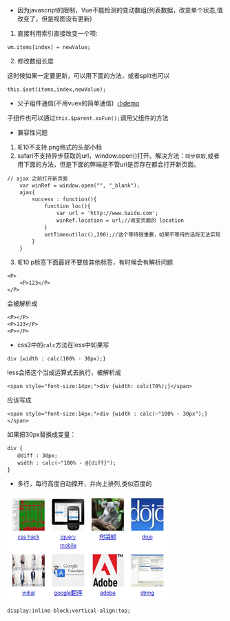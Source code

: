 - 因为javascript的限制，Vue不能检测的变动数组(列表数据，改变单个状态,值改变了，但是视图没有更新)     
1. 直接利用索引直接改变一个项:      

```
vm.items[index] = newValue;   
```
2. 修改数组长度  

这时候如果一定要更新，可以用下面的方法，或者split也可以
```
this.$set(items,index,newValue);
```

    
- 父子组件通信(不用vuex的简单通信)&nbsp; [小demo][1]    

[1]: https://jsfiddle.net/0y7bsth4/7/

子组件也可以通过`this.$parent.xxFun();`调用父组件的方法

- 兼容性问题

1. IE10不支持.png格式的头部小标
2. safari不支持异步获取的url，window.open()打开。解决方法：`同步获取`,或者用下面的方法，但是下面的弊端是不管url是否存在都会打开新页面。
```
// ajax 之前打开新页面
    var winRef = window.open("", "_blank");
    ajax{
        success : function(){
            function loc(){
                var url = 'http://www.baidu.com';
                winRef.location = url;//改变页面的 location
            }
            setTimeout(loc(),200);//这个等待很重要，如果不等待的话将无法实现
        }
    }
```
3. IE10 p标签下面最好不要放其他标签，有时候会有解析问题
```
<P>
    <P>123</P>
</P>
```

会被解析成

```
<P></P>
<P>123</P>
<P></P>
```
- css3中的`calc`方法在less中如果写
```
div {width : calc(100% - 30px);} 
```
less会把这个当成运算式去执行，被解析成

```
<span style="font-size:14px;">div {width: calc(70%);}</span> 
```
应该写成

```
<span style="font-size:14px;">div {width : calc(~"100% - 30px");}</span>  
```

如果把30px替换成变量：

```
div {
　　@diff : 30px;
　　width : calc(~"100% - @{diff}");
}
```

- 多行，每行高度自动撑开，并向上排列,类似百度的

![百度截图](images/baidu.png)


```
display:inline-block;vertical-align:top;
```